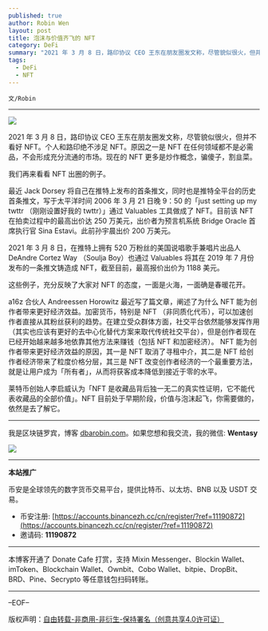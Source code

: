 ```yaml
---
published: true
author: Robin Wen
layout: post
title: 泡沫与价值齐飞的 NFT
category: DeFi
summary: "2021 年 3 月 8 日，路印协议 CEO 王东在朋友圈发文称，尽管貌似很火，但并不看好 NFT。个人和路印绝不涉足 NFT。原因之一是 NFT 在任何领域都不是必需品，不会形成充分流通的市场。现在的 NFT 更多是炒作概念，骗傻子，割韭菜。莱特币创始人李启威认为「NFT 是收藏品背后独一无二的真实性证明，它不能代表收藏品的全部价值」。NFT 目前处于早期阶段，价值与泡沫起飞，你需要做的，依然是去了解它。"
tags:
  - DeFi
  - NFT
---
```


`文/Robin`

***

![](https://cdn.dbarobin.com/k1wgztb.png)

2021 年 3 月 8 日，路印协议 CEO 王东在朋友圈发文称，尽管貌似很火，但并不看好 NFT。个人和路印绝不涉足 NFT。原因之一是 NFT 在任何领域都不是必需品，不会形成充分流通的市场。现在的 NFT 更多是炒作概念，骗傻子，割韭菜。

我们再来看看 NFT 出圈的例子。

最近 Jack Dorsey 将自己在推特上发布的首条推文，同时也是推特全平台的历史首条推文，写于太平洋时间 2006 年 3 月 21 日晚 9：50 的「just setting up my twttr （刚刚设置好我的 twttr）」通过 Valuables 工具做成了 NFT。目前该 NFT 在拍卖过程中的最高出价达 250 万美元，出价者为预言机系统 Bridge Oracle 首席执行官 Sina Estavi。此前孙宇晨出价 200 万美元。

2021 年 3 月 8 日，在推特上拥有 520 万粉丝的美国说唱歌手兼唱片出品人 DeAndre Cortez Way （Soulja Boy）也通过 Valuables 将其在 2019 年 7 月份发布的一条推文铸造成 NFT，截至目前，最高报价出价为 1188 美元。

这些例子，充分反映了大家对 NFT 的态度，一面是火海，一面确是春暖花开。

a16z 合伙人 Andreessen Horowitz 最近写了篇文章，阐述了为什么 NFT 能为创作者带来更好经济效益。加密货币，特别是 NFT （非同质化代币），可以加速创作者直接从其粉丝获利的趋势。在建立受众群体方面，社交平台依然能够发挥作用（其实也应该有更好的去中心化替代方案来取代传统社交平台），但是创作者现在已经开始越来越多地依靠其他方法来赚钱（包括 NFT 和加密经济）。 NFT 能为创作者带来更好经济效益的原因，其一是 NFT 取消了寻租中介，其二是 NFT 给创作者经济带来了粒度价格分层，其三是 NFT 改变创作者经济的一个最重要方法，就是让用户成为「所有者」，从而将获客成本降低到接近于零的水平。

莱特币创始人李启威认为「NFT 是收藏品背后独一无二的真实性证明，它不能代表收藏品的全部价值」。NFT 目前处于早期阶段，价值与泡沫起飞，你需要做的，依然是去了解它。

***

我是区块链罗宾，博客 [dbarobin.com](https://dbarobin.com/)。如果您想和我交流，我的微信: **Wentasy**

![](https://cdn.dbarobin.com/v4yywe2.png)

***

**本站推广**

币安是全球领先的数字货币交易平台，提供比特币、以太坊、BNB 以及 USDT 交易。

* 币安注册: [https://accounts.binancezh.cc/cn/register/?ref=11190872](https://accounts.binancezh.cc/cn/register/?ref=11190872)
* 邀请码: **11190872**

***

本博客开通了 Donate Cafe 打赏，支持 Mixin Messenger、Blockin Wallet、imToken、Blockchain Wallet、Ownbit、Cobo Wallet、bitpie、DropBit、BRD、Pine、Secrypto 等任意钱包扫码转账。

<center>
    <div class="--donate-button"
         data-button-id="f8b9df0d-af9a-460d-8258-d3f435445075"
    ></div>
</center>

***

–EOF–

版权声明：[自由转载-非商用-非衍生-保持署名（创意共享4.0许可证）](http://creativecommons.org/licenses/by-nc-nd/4.0/deed.zh)
